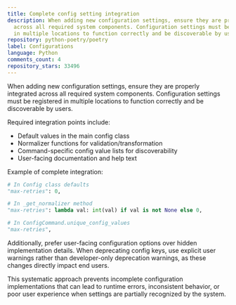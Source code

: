 ```yaml
---
title: Complete config setting integration
description: When adding new configuration settings, ensure they are properly integrated
  across all required system components. Configuration settings must be registered
  in multiple locations to function correctly and be discoverable by users.
repository: python-poetry/poetry
label: Configurations
language: Python
comments_count: 4
repository_stars: 33496
---
```


When adding new configuration settings, ensure they are properly integrated across all required system components. Configuration settings must be registered in multiple locations to function correctly and be discoverable by users.

Required integration points include:
- Default values in the main config class
- Normalizer functions for validation/transformation  
- Command-specific config value lists for discoverability
- User-facing documentation and help text

Example of complete integration:
```python
# In Config class defaults
"max-retries": 0,

# In _get_normalizer method  
"max-retries": lambda val: int(val) if val is not None else 0,

# In ConfigCommand.unique_config_values
"max-retries",
```

Additionally, prefer user-facing configuration options over hidden implementation details. When deprecating config keys, use explicit user warnings rather than developer-only deprecation warnings, as these changes directly impact end users.

This systematic approach prevents incomplete configuration implementations that can lead to runtime errors, inconsistent behavior, or poor user experience when settings are partially recognized by the system.